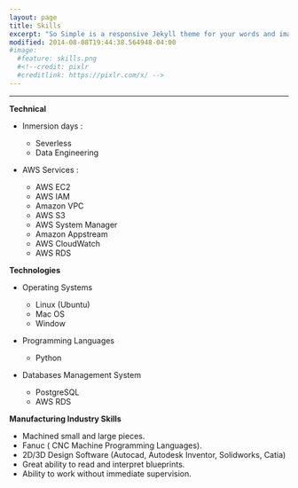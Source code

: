 ```yaml
---
layout: page
title: Skills
excerpt: "So Simple is a responsive Jekyll theme for your words and images."
modified: 2014-08-08T19:44:38.564948-04:00
#image:
  #feature: skills.png 
  #<!--credit: pixlr
  #creditlink: https://pixlr.com/x/ -->
---
```


<!--Looking for a simple, responsive, theme for your Jekyll powered blog? Well look no further. Here be **So Simple Theme**, the follow up to [**Minimal Mistakes**](http://mmistakes.github.io/minimal-mistakes) --- by designer slash illustrator [Michael Rose](http://mademistakes.com).-->

<hr/>

 
**Technical**
   
   * Inmersion days :
      
      * Severless
      * Data Engineering
   
   * AWS Services :
      
      * AWS EC2
      * AWS IAM
      * Amazon VPC
      * AWS S3
      * AWS System Manager
      * Amazon Appstream
      * AWS CloudWatch
      * AWS RDS
 
**Technologies**
   
   * Operating Systems
      * Linux (Ubuntu)
      * Mac OS
      * Window 
   
   * Programming Languages
      * Python
   
   * Databases Management System
      * PostgreSQL
      * AWS RDS

**Manufacturing Industry Skills**
   
   * Machined small and large pieces.
   * Fanuc ( CNC Machine Programming Languages).
   * 2D/3D Design Software (Autocad, Autodesk Inventor, Solidworks, Catia)
   * Great ability to read and interpret blueprints.
   * Ability to work without immediate supervision.
 



[^1]: Example: *domain.com/category-name/post-title*
